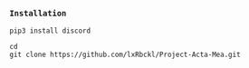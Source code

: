 ### `Installation`
```
pip3 install discord

cd
git clone https://github.com/lxRbckl/Project-Acta-Mea.git
```
